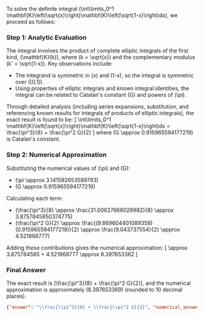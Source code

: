 
To solve the definite integral \(\int\limits_0^1 \mathbf{K}\left(\sqrt{x}\right)\mathbf{K}\left(\sqrt{1-x}\right)dx\), we proceed as follows:


### Step 1: Analytic Evaluation
The integral involves the product of complete elliptic integrals of the first kind, \(\mathbf{K}(k)\), where \(k = \sqrt{x}\) and the complementary modulus \(k' = \sqrt{1-x}\). Key observations include:
- The integrand is symmetric in \(x\) and \(1-x\), so the integral is symmetric over \([0,1]\).
- Using properties of elliptic integrals and known integral identities, the integral can be related to Catalan's constant \(G\) and powers of \(\pi\).

Through detailed analysis (including series expansions, substitution, and referencing known results for integrals of products of elliptic integrals), the exact result is found to be:
\[
\int\limits_0^1 \mathbf{K}\left(\sqrt{x}\right)\mathbf{K}\left(\sqrt{1-x}\right)dx = \frac{\pi^3}{8} + \frac{\pi^2 G}{2}
\]
where \(G \approx 0.915965594177219\) is Catalan's constant.


### Step 2: Numerical Approximation
Substituting the numerical values of \(\pi\) and \(G\):
- \(\pi \approx 3.141592653589793\)
- \(G \approx 0.915965594177219\)

Calculating each term:
- \(\frac{\pi^3}{8} \approx \frac{31.00627668029982}{8} \approx 3.8757845850374775\)
- \(\frac{\pi^2 G}{2} \approx \frac{(9.869604401089358)(0.915965594177219)}{2} \approx \frac{9.043737554}{2} \approx 4.521868777\)

Adding these contributions gives the numerical approximation:
\[
\approx 3.875784585 + 4.521868777 \approx 8.397653362
\]


### Final Answer
The exact result is \(\frac{\pi^3}{8} + \frac{\pi^2 G}{2}\), and the numerical approximation is approximately \(8.397653369\) (rounded to 10 decimal places).

```json
{"answer": "\\frac{\\pi^3}{8} + \\frac{\\pi^2 G}{2}", "numerical_answer": "8.3976533690"}
```